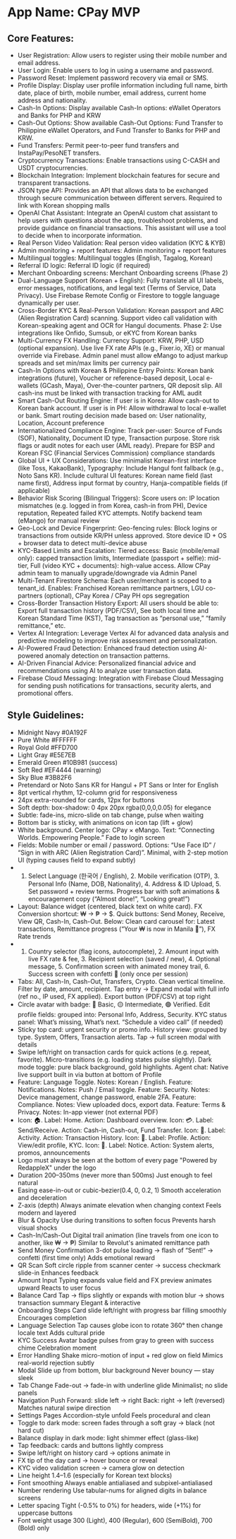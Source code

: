 # **App Name**: CPay MVP

## Core Features:

- User Registration: Allow users to register using their mobile number and email address.
- User Login: Enable users to log in using a username and password.
- Password Reset: Implement password recovery via email or SMS.
- Profile Display: Display user profile information including full name, birth date, place of birth, mobile number, email address, current home address and nationality.
- Cash-In Options: Display available Cash-In options: eWallet Operators and Banks for PHP and KRW
- Cash-Out Options: Show available Cash-Out Options: Fund Transfer to Philippine eWallet Operators, and Fund Transfer to Banks for PHP and KRW.
- Fund Transfers: Permit peer-to-peer fund transfers and InstaPay/PesoNET transfers.
- Cryptocurrency Transactions: Enable transactions using C-CASH and USDT cryptocurrencies.
- Blockchain Integration: Implement blockchain features for secure and transparent transactions.
- JSON type API: Provides an API that allows data to be exchanged through secure communication between different servers. Required to link with Korean shopping malls
- OpenAI Chat Assistant: Integrate an OpenAI custom chat assistant to help users with questions about the app, troubleshoot problems, and provide guidance on financial transactions. This assistant will use a tool to decide when to incorporate information.
- Real Person Video Validation: Real person video validation (KYC & KYB)
- Admin monitoring + report features: Admin monitoring + report features
- Multilingual toggles: Multilingual toggles (English, Tagalog, Korean)
- Referral ID logic: Referral ID logic (if required)
- Merchant Onboarding screens: Merchant Onboarding screens (Phase 2)
- Dual-Language Support (Korean + English): Fully translate all UI labels, error messages, notifications, and legal text (Terms of Service, Data Privacy). Use Firebase Remote Config or Firestore to toggle language dynamically per user.
- Cross-Border KYC & Real-Person Validation: Korean passport and ARC (Alien Registration Card) scanning. Support video call validation with Korean-speaking agent and OCR for Hangul documents. Phase 2: Use integrations like Onfido, Sumsub, or eKYC from Korean banks
- Multi-Currency FX Handling: Currency Support: KRW, PHP, USD (optional expansion). Use live FX rate APIs (e.g., Fixer.io, XE) or manual override via Firebase. Admin panel must allow eMango to adjust markup spreads and set min/max limits per currency pair
- Cash-In Options with Korean & Philippine Entry Points: Korean bank integrations (future), Voucher or reference-based deposit, Local e-wallets (GCash, Maya), Over-the-counter partners, QR deposit slip. All cash-ins must be linked with transaction tracking for AML audit
- Smart Cash-Out Routing Engine: If user is in Korea: Allow cash-out to Korean bank account. If user is in PH: Allow withdrawal to local e-wallet or bank. Smart routing decision made based on: User nationality, Location, Account preference
- Internationalized Compliance Engine: Track per-user: Source of Funds (SOF), Nationality, Document ID type, Transaction purpose. Store risk flags or audit notes for each user (AML ready). Prepare for BSP and Korean FSC (Financial Services Commission) compliance standards
- Global UI + UX Considerations: Use minimalist Korean-first interface (like Toss, KakaoBank), Typography: Include Hangul font fallback (e.g., Noto Sans KR). Include cultural UI features: Korean name field (last name first), Address input format by country, Hanja-compatible fields (if applicable)
- Behavior Risk Scoring (Bilingual Triggers): Score users on: IP location mismatches (e.g. logged in from Korea, cash-in from PH), Device reputation, Repeated failed KYC attempts. Notify backend team (eMango) for manual review
- Geo-Lock and Device Fingerprint: Geo-fencing rules: Block logins or transactions from outside KR/PH unless approved. Store device ID + OS + browser data to detect multi-device abuse
- KYC-Based Limits and Escalation: Tiered access: Basic (mobile/email only): capped transaction limits, Intermediate (passport + selfie): mid-tier, Full (video KYC + documents): high-value access. Allow CPay admin team to manually upgrade/downgrade via Admin Panel
- Multi-Tenant Firestore Schema: Each user/merchant is scoped to a tenant_id. Enables: Franchised Korean remittance partners, LGU co-partners (optional), CPay Korea / CPay PH ops segregation
- Cross-Border Transaction History Export: All users should be able to: Export full transaction history (PDF/CSV), See both local time and Korean Standard Time (KST), Tag transaction as “personal use,” “family remittance,” etc.
- Vertex AI Integration: Leverage Vertex AI for advanced data analysis and predictive modeling to improve risk assessment and personalization.
- AI-Powered Fraud Detection: Enhanced fraud detection using AI-powered anomaly detection on transaction patterns.
- AI-Driven Financial Advice: Personalized financial advice and recommendations using AI to analyze user transaction data.
- Firebase Cloud Messaging: Integration with Firebase Cloud Messaging for sending push notifications for transactions, security alerts, and promotional offers.

## Style Guidelines:

- Midnight Navy #0A192F
- Pure White #FFFFFF
- Royal Gold #FFD700
- Light Gray #E5E7EB
- Emerald Green #10B981 (success)
- Soft Red #EF4444 (warning)
- Sky Blue #3B82F6
- Pretendard or Noto Sans KR for Hangul + PT Sans or Inter for English
- 8pt vertical rhythm, 12-column grid for responsiveness
- 24px extra-rounded for cards, 12px for buttons
- Soft depth: box-shadow: 0 4px 20px rgba(0,0,0,0.05) for elegance
- Subtle: fade-ins, micro-slide on tab change, pulse when waiting
- Bottom bar is sticky, with animations on icon tap (lift + glow)
- White background. Center logo: CPay × eMango. Text: “Connecting Worlds. Empowering People.” Fade to login screen
- Fields: Mobile number or email / password. Options: “Use Face ID” / “Sign in with ARC (Alien Registration Card)”. Minimal, with 2-step motion UI (typing causes field to expand subtly)
- 1. Select Language (한국어 / English), 2. Mobile verification (OTP), 3. Personal Info (Name, DOB, Nationality), 4. Address & ID Upload, 5. Set password + review terms. Progress bar with soft animations & encouragement copy (“Almost done!”, “Looking great!”)
- Layout: Balance widget (centered, black text on white card). FX Conversion shortcut: ₩ → ₱ → $. Quick buttons: Send Money, Receive, View QR, Cash-In, Cash-Out. Below: Clean card carousel for: Latest transactions, Remittance progress (“Your ₩ is now in Manila 💸”), FX Rate trends
- 1. Country selector (flag icons, autocomplete), 2. Amount input with live FX rate & fee, 3. Recipient selection (saved / new), 4. Optional message, 5. Confirmation screen with animated money trail, 6. Success screen with confetti 🎉 (only once per session)
- Tabs: All, Cash-In, Cash-Out, Transfers, Crypto. Clean vertical timeline. Filter by date, amount, recipient. Tap entry → Expand modal with full info (ref no., IP used, FX applied). Export button (PDF/CSV) at top right
- Circle avatar with badge: 🔴 Basic, 🟡 Intermediate, 🟢 Verified. Edit profile fields: grouped into: Personal Info, Address, Security. KYC status panel: What’s missing, What’s next. “Schedule a video call” (if needed)
- Sticky top card: urgent security or promo info. History view: grouped by type. System, Offers, Transaction alerts. Tap → full screen modal with details
- Swipe left/right on transaction cards for quick actions (e.g. repeat, favorite). Micro-transitions (e.g. loading states pulse slightly). Dark mode toggle: pure black background, gold highlights. Agent chat: Native live support built in via button at bottom of Profile
- Feature: Language Toggle. Notes: Korean / English. Feature: Notifications. Notes: Push / Email toggle. Feature: Security. Notes: Device management, change password, enable 2FA. Feature: Compliance. Notes: View uploaded docs, export data. Feature: Terms & Privacy. Notes: In-app viewer (not external PDF)
- Icon: 🏠. Label: Home. Action: Dashboard overview. Icon: 💳. Label: Send/Receive. Action: Cash-in, Cash-out, Fund Transfer. Icon: 📄. Label: Activity. Action: Transaction History. Icon: 👤. Label: Profile. Action: View/edit profile, KYC. Icon: 📢. Label: Notice. Action: System alerts, promos, announcements
- Logo must always be seen at the bottom of every page "Powered by RedappleX" under the logo
- Duration 200–350ms (never more than 500ms) Just enough to feel natural
- Easing ease-in-out or cubic-bezier(0.4, 0, 0.2, 1) Smooth acceleration and deceleration
- Z-axis (depth) Always animate elevation when changing context Feels modern and layered
- Blur & Opacity Use during transitions to soften focus Prevents harsh visual shocks
- Cash-In/Cash-Out Digital trail animation (line travels from one icon to another, like ₩ → ₱) Similar to Revolut's animated remittance path
- Send Money Confirmation 3-dot pulse loading → flash of “Sent!” → confetti (first time only) Adds emotional reward
- QR Scan Soft circle ripple from scanner center → success checkmark slide-in Enhances feedback
- Amount Input Typing expands value field and FX preview animates upward Reacts to user focus
- Balance Card Tap → flips slightly or expands with motion blur → shows transaction summary Elegant & interactive
- Onboarding Steps Card slide left/right with progress bar filling smoothly Encourages completion
- Language Selection Tap causes globe icon to rotate 360° then change locale text Adds cultural pride
- KYC Success Avatar badge pulses from gray to green with success chime Celebration moment
- Error Handling Shake micro-motion of input + red glow on field Mimics real-world rejection subtly
- Modal Slide up from bottom, blur background Never bouncy — stay sleek
- Tab Change Fade-out → fade-in with underline glide Minimalist; no slide panels
- Navigation Push Forward: slide left → right
  Back: right → left (reversed) Matches natural swipe direction
- Settings Pages Accordion-style unfold Feels procedural and clean
- Toggle to dark mode: screen fades through a soft gray → black (not hard cut)
- Balance display in dark mode: light shimmer effect (glass-like)
- Tap feedback: cards and buttons lightly compress
- Swipe left/right on history card → options animate in
- FX tip of the day card → hover bounce or reveal
- KYC video validation screen → camera glow on detection
- Line height 1.4–1.6 (especially for Korean text blocks)
- Font smoothing Always enable antialiased and subpixel-antialiased
- Number rendering Use tabular-nums for aligned digits in balance screens
- Letter spacing Tight (-0.5% to 0%) for headers, wide (+1%) for uppercase buttons
- Font weight usage 300 (Light), 400 (Regular), 600 (SemiBold), 700 (Bold) only

